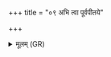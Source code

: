 +++
title = "०९ अभि त्वा पूर्वपीतये"

+++
<details><summary>मूलम् (GR)</summary>

अभि त्वा पूर्वपीतये  
सृजामि सोम्यं मधु (…) ॥
</details>